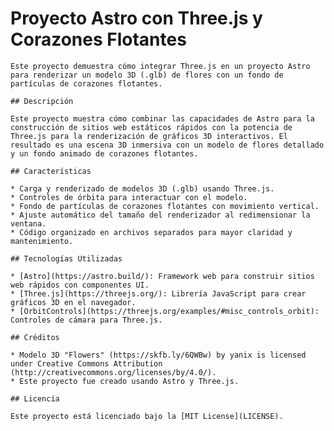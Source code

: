 # Proyecto Astro con Three.js y Corazones Flotantes
    
    Este proyecto demuestra cómo integrar Three.js en un proyecto Astro para renderizar un modelo 3D (.glb) de flores con un fondo de partículas de corazones flotantes.
    
    ## Descripción
    
    Este proyecto muestra cómo combinar las capacidades de Astro para la construcción de sitios web estáticos rápidos con la potencia de Three.js para la renderización de gráficos 3D interactivos. El resultado es una escena 3D inmersiva con un modelo de flores detallado y un fondo animado de corazones flotantes.
    
    ## Características
    
    * Carga y renderizado de modelos 3D (.glb) usando Three.js.
    * Controles de órbita para interactuar con el modelo.
    * Fondo de partículas de corazones flotantes con movimiento vertical.
    * Ajuste automático del tamaño del renderizador al redimensionar la ventana.
    * Código organizado en archivos separados para mayor claridad y mantenimiento.
    
    ## Tecnologías Utilizadas
    
    * [Astro](https://astro.build/): Framework web para construir sitios web rápidos con componentes UI.
    * [Three.js](https://threejs.org/): Librería JavaScript para crear gráficos 3D en el navegador.
    * [OrbitControls](https://threejs.org/examples/#misc_controls_orbit): Controles de cámara para Three.js.
    
    ## Créditos
    
    * Modelo 3D "Flowers" (https://skfb.ly/6QWBw) by yanix is licensed under Creative Commons Attribution (http://creativecommons.org/licenses/by/4.0/).
    * Este proyecto fue creado usando Astro y Three.js.
    
    ## Licencia
    
    Este proyecto está licenciado bajo la [MIT License](LICENSE).

